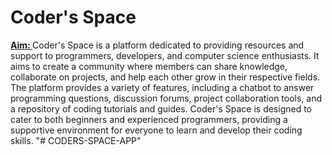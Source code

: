 <h1><b>Coder's Space</b></h1>
<b><u>Aim: </u></b>Coder's Space is a platform dedicated to providing resources and support to programmers, developers, and computer science enthusiasts. It aims to create a community where members can share knowledge, collaborate on projects, and help each other grow in their respective fields. The platform provides a variety of features, including a chatbot to answer programming questions, discussion forums, project collaboration tools, and a repository of coding tutorials and guides. Coder's Space is designed to cater to both beginners and experienced programmers, providing a supportive environment for everyone to learn and develop their coding skills.
"# CODERS-SPACE-APP" 
